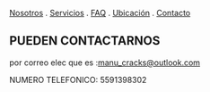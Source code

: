 [Nosotros](./nosotros.md) . [Servicios](./servicios.md) . [FAQ](FAQ.md) . [Ubicación](ubicacion.md) . [Contacto](./contacto.md)

## PUEDEN CONTACTARNOS

por correo elec que es :manu_cracks@outlook.com

NUMERO  TELEFONICO: 5591398302
  
   
